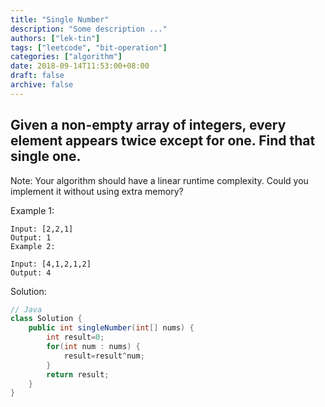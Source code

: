 ```yaml
---
title: "Single Number"
description: "Some description ..."
authors: ["lek-tin"]
tags: ["leetcode", "bit-operation"]
categories: ["algorithm"]
date: 2018-09-14T11:53:00+08:00
draft: false
archive: false
---
```

## Given a non-empty array of integers, every element appears twice except for one. Find that single one.

Note: Your algorithm should have a linear runtime complexity. Could you implement it without using extra memory?

Example 1:
```
Input: [2,2,1]
Output: 1
Example 2:
```
```
Input: [4,1,2,1,2]
Output: 4
```
Solution:
```java
// Java
class Solution {
    public int singleNumber(int[] nums) {
        int result=0;
        for(int num : nums) {
            result=result^num;
        }
        return result;
    }
} 
```